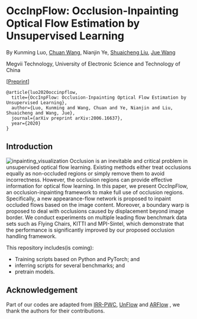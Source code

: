 # OccInpFlow: Occlusion-Inpainting Optical Flow Estimation by Unsupervised Learning

By Kunming Luo, [Chuan Wang](http://wangchuan.github.io/index.html), Nianjin Ye, [Shuaicheng Liu](http://www.liushuaicheng.org/), [Jue Wang](http://www.juew.org/)

Megvii Technology, University of Electronic Science and Technology of China

[[Preprint](https://arxiv.org/abs/2006.16637)]

    @article{luo2020occinpflow,
      title={OccInpFlow: Occlusion-Inpainting Optical Flow Estimation by Unsupervised Learning},
      author={Luo, Kunming and Wang, Chuan and Ye, Nianjin and Liu, Shuaicheng and Wang, Jue},
      journal={arXiv preprint arXiv:2006.16637},
      year={2020}
    }

## Introduction
![inpainting_visualization](./images/gif_v2_1.gif)
Occlusion is an inevitable and critical problem in unsupervised optical flow learning. Existing methods either treat occlusions equally as non-occluded regions or simply remove them to avoid incorrectness. However, the occlusion regions can provide effective information for optical flow learning. In this paper, we present OccInpFlow, an occlusion-inpainting framework to make full use of occlusion regions. Specifically, a new appearance-flow network is proposed to inpaint occluded flows based on the image content. Moreover, a boundary warp is proposed to deal with occlusions caused by displacement beyond image border. We conduct experiments on multiple leading flow benchmark data sets such as Flying Chairs, KITTI and MPI-Sintel, which demonstrate that the performance is significantly improved by our proposed occlusion handling framework. 

This repository includes(is coming):

- Training scripts based on Python and PyTorch; and
- inferring scripts for several benchmarks; and 
- pretrain models. 


    
## Acknowledgement
Part of our codes are adapted from [IRR-PWC](https://github.com/visinf/irr), [UnFlow](https://github.com/simonmeister/UnFlow) and [ARFlow](https://github.com/lliuz/ARFlow) , we thank the authors for their contributions.
